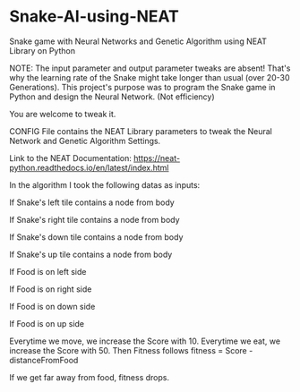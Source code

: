 # Snake-AI-using-NEAT
Snake game with Neural Networks and Genetic Algorithm using NEAT Library on Python

NOTE: The input parameter and output parameter tweaks are absent! That's why the learning rate of the Snake might take longer than usual (over 20-30 Generations). This project's purpose was to program the Snake game in Python and design the Neural Network. (Not efficiency)

You are welcome to tweak it.

CONFIG File contains the NEAT Library parameters to tweak the Neural Network and Genetic Algorithm Settings. 

Link to the NEAT Documentation: https://neat-python.readthedocs.io/en/latest/index.html

In the algorithm I took the following datas as inputs: 

If Snake's left tile contains a node from body 

If Snake's right tile contains a node from body

If Snake's down tile contains a node from body

If Snake's up tile contains a node from body

If Food is on left side

If Food is on right side

If Food is on down side

If Food is on up side


Everytime we move, we increase the Score with 10.
Everytime we eat, we increase the Score with 50.
Then Fitness follows fitness = Score - distanceFromFood

If we get far away from food, fitness drops.


